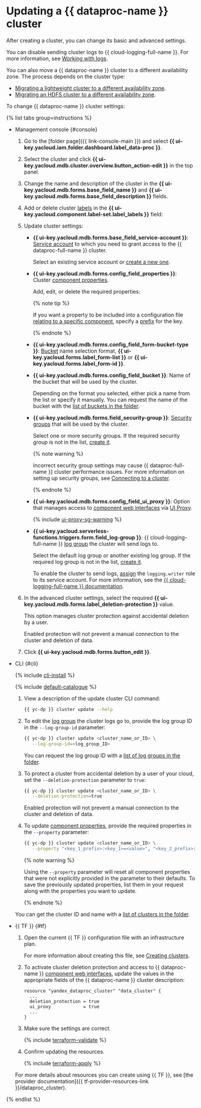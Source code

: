 # Updating a {{ dataproc-name }} cluster

After creating a cluster, you can change its basic and advanced settings.


You can disable sending cluster logs to {{ cloud-logging-full-name }}. For more information, see [Working with logs](logging.md#disable-logs).


You can also move a {{ dataproc-name }} cluster to a different availability zone. The process depends on the cluster type:

* [Migrating a lightweight cluster to a different availability zone](migration-to-an-availability-zone.md).
* [Migrating an HDFS cluster to a different availability zone](../tutorials/hdfs-cluster-migration.md).

To change {{ dataproc-name }} cluster settings:

{% list tabs group=instructions %}

- Management console {#console}

    1. Go to the [folder page]({{ link-console-main }}) and select **{{ ui-key.yacloud.iam.folder.dashboard.label_data-proc }}**.
    1. Select the cluster and click **{{ ui-key.yacloud.mdb.cluster.overview.button_action-edit }}** in the top panel.
    1. Change the name and description of the cluster in the **{{ ui-key.yacloud.mdb.forms.base_field_name }}** and **{{ ui-key.yacloud.mdb.forms.base_field_description }}** fields.
    1. Add or delete cluster [labels](../../resource-manager/concepts/labels.md) in the **{{ ui-key.yacloud.component.label-set.label_labels }}** field:
    1. Update cluster settings:

        * **{{ ui-key.yacloud.mdb.forms.base_field_service-account }}**: [Service account](../../iam/concepts/users/service-accounts.md) to which you need to grant access to the {{ dataproc-full-name }} cluster.

            Select an existing service account or [create a new one](../../iam/operations/sa/create.md).

        * **{{ ui-key.yacloud.mdb.forms.config_field_properties }}**: Cluster [component properties](../concepts/settings-list.md).

            Add, edit, or delete the required properties:

            {% note tip %}

            If you want a property to be included into a configuration file [relating to a specific component](../concepts/settings-list.md#available-properties), specify a [prefix](../concepts/settings-list.md) for the key.

            {% endnote %}

        * **{{ ui-key.yacloud.mdb.forms.config_field_form-bucket-type }}**: [Bucket](../../storage/concepts/bucket.md) name selection format, **{{ ui-key.yacloud.forms.label_form-list }}** or **{{ ui-key.yacloud.forms.label_form-id }}**.

        * **{{ ui-key.yacloud.mdb.forms.config_field_bucket }}**: Name of the bucket that will be used by the cluster.

            Depending on the format you selected, either pick a name from the list or specify it manually. You can request the name of the bucket with the [list of buckets in the folder](../../storage/operations/buckets/get-info.md#get-information).

        * **{{ ui-key.yacloud.mdb.forms.field_security-group }}**: [Security groups](../concepts/network.md#security-groups) that will be used by the cluster.

            Select one or more security groups. If the required security group is not in the list, [create it](../../vpc/operations/security-group-create.md).

            {% note warning %}

            Incorrect security group settings may cause {{ dataproc-full-name }} cluster performance issues. For more information on setting up security groups, see [Connecting to a cluster](./connect.md#configuring-security-groups).

            {% endnote %}

        * **{{ ui-key.yacloud.mdb.forms.config_field_ui_proxy }}**: Option that manages access to [component web interfaces](../concepts/interfaces.md) via [UI Proxy](./connect-interfaces.md#ui-proxy).

            {% include [ui-proxy-sg-warning](../../_includes/data-proc/ui-proxy-sg-warning.md) %}

        * **{{ ui-key.yacloud.serverless-functions.triggers.form.field_log-group }}**: {{ cloud-logging-full-name }} [log group](../../logging/concepts/log-group.md) the cluster will send logs to.

            Select the default log group or another existing log group. If the required log group is not in the list, [create it](../../logging/operations/create-group.md).

            To enable the cluster to send logs, [assign](../../iam/operations/roles/grant.md) the `logging.writer` role to its service account. For more information, see the [{{ cloud-logging-full-name }} documentation](../../logging/security/index.md).

    1. In the advanced cluster settings, select the required **{{ ui-key.yacloud.mdb.forms.label_deletion-protection }}** value.

        This option manages cluster protection against accidental deletion by a user.

        Enabled protection will not prevent a manual connection to the cluster and deletion of data.

    1. Click **{{ ui-key.yacloud.mdb.forms.button_edit }}**.

- CLI {#cli}

    {% include [cli-install](../../_includes/cli-install.md) %}

    {% include [default-catalogue](../../_includes/default-catalogue.md) %}

    1. View a description of the update cluster CLI command:

        ```bash
        {{ yc-dp }} cluster update --help
        ```


    1. To edit the [log group](../../logging/concepts/log-group.md) the cluster logs go to, provide the log group ID in the `--log-group-id` parameter:

        ```bash
        {{ yc-dp }} cluster update <cluster_name_or_ID> \
           --log-group-id=<log_group_ID>
        ```

        You can request the log group ID with a [list of log groups in the folder](../../logging/operations/list.md).


    1. To protect a cluster from accidental deletion by a user of your cloud, set the `--deletion-protection` parameter to `true`:

        ```bash
        {{ yc-dp }} cluster update <cluster_name_or_ID> \
           --deletion-protection=true
        ```

        Enabled protection will not prevent a manual connection to the cluster and deletion of data.

    1. To update [component properties](../concepts/settings-list.md), provide the required properties in the `--property` parameter:

        ```bash
        {{ yc-dp }} cluster update <cluster_name_or_ID> \
           --property "<key_1_prefix>:<key_1>=<value>", "<key_2_prefix>:<key_2>=<value>",..
        ```

        {% note warning %}

        Using the `--property` parameter will reset all component properties that were not explicitly provided in the parameter to their defaults. To save the previously updated properties, list them in your request along with the properties you want to update.

        {% endnote %}

    You can get the cluster ID and name with a [list of clusters in the folder](./cluster-list.md#list).

- {{ TF }} {#tf}

    1. Open the current {{ TF }} configuration file with an infrastructure plan.

        For more information about creating this file, see [Creating clusters](cluster-create.md).

    1. To activate cluster deletion protection and access to {{ dataproc-name }} [component web interfaces](../concepts/interfaces.md), update the values in the appropriate fields of the {{ dataproc-name }} cluster description:

        ```hcl
        resource "yandex_dataproc_cluster" "data_cluster" {
          ...
          deletion_protection = true
          ui_proxy            = true
          ...
        }
        ```

    1. Make sure the settings are correct.

        {% include [terraform-validate](../../_includes/mdb/terraform/validate.md) %}

    1. Confirm updating the resources.

        {% include [terraform-apply](../../_includes/mdb/terraform/apply.md) %}

    For more details about resources you can create using {{ TF }}, see [the provider documentation]({{ tf-provider-resources-link }}/dataproc_cluster).

{% endlist %}
